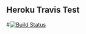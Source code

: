 ## Heroku Travis Test

#[![Build Status](https://travis-ci.org/roychg/heroku-travis-test.svg?branch=master)](https://travis-ci.org/roychg/heroku-travis-test)

